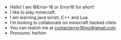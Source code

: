 - Hello! I am @Error-16 or Error16 for short!
- I like to play minecraft.
- I am learning java script, C++ and Lua.
- I’m looking to collaborate on minecraft hacked cliets
- You can reatch me at contacterror16mc@gmail.com
- Pronouns: he/him

<!---
Error-16/Error-16 is a ✨ special ✨ repository because its `README.md` (this file) appears on your GitHub profile.
You can click the Preview link to take a look at your changes.
--->
